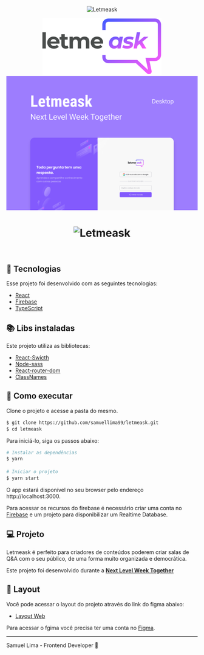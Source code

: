 <p align="center">
  <img alt="Letmeask" src=".github/logo.svg" width="160px">
</p>

<p align="center">
  <img src="./images/logo.svg" alt="NLW Together 06" />
  
  <img src="./images/letmeask.svg" alt="Stars">

</p>

<h1 align="center">
    <img alt="Letmeask" src=".github/cover.svg" />
</h1>

<br>

## 🧪 Tecnologias

Esse projeto foi desenvolvido com as seguintes tecnologias:

- [React](https://reactjs.org)
- [Firebase](https://firebase.google.com/)
- [TypeScript](https://www.typescriptlang.org/)

## 📚 Libs instaladas

Este projeto utiliza as bibliotecas:

- [React-Swicth](https://www.npmjs.com/package/react-switch)
- [Node-sass](https://www.npmjs.com/package/node-sass)
- [React-router-dom](https://reactrouter.com/)
- [ClassNames](https://www.npmjs.com/package/classnames)

## 🚀 Como executar

Clone o projeto e acesse a pasta do mesmo.

```bash
$ git clone https://github.com/samuellima99/letmeask.git
$ cd letmeask
```

Para iniciá-lo, siga os passos abaixo:

```bash
# Instalar as dependências
$ yarn

# Iniciar o projeto
$ yarn start
```

O app estará disponível no seu browser pelo endereço http://localhost:3000.

Para acessar os recursos do firebase é necessário criar uma conta no [Firebase](https://firebase.google.com/) e um projeto para disponibilizar um Realtime Database.

## 💻 Projeto

Letmeask é perfeito para criadores de conteúdos poderem criar salas de Q&A com o seu público, de uma forma muito organizada e democrática.

Este projeto foi desenvolvido durante a **[Next Level Week Together](https://nextlevelweek.com/)**

## 🔖 Layout

Você pode acessar o layout do projeto através do link do figma abaixo:

- [Layout Web](https://www.figma.com/file/u0BQK8rCf2KgzcukdRRCWh/Letmeask/duplicate)

Para acessar o fgima você precisa ter uma conta no [Figma](http://figma.com/).

---

Samuel Lima - Frontend Developer 🚀
